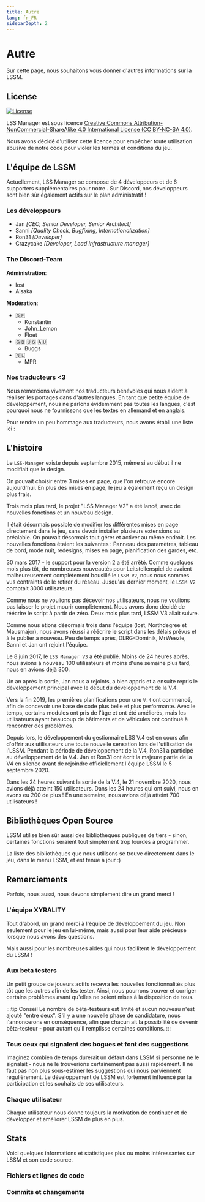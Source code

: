 ```yaml
---
title: Autre
lang: fr_FR
sidebarDepth: 2
---
```


# Autre

Sur cette page, nous souhaitons vous donner d'autres informations sur la LSSM.

## License
[![License](https://mirrors.creativecommons.org/presskit/buttons/88x31/svg/by-nc-sa.eu.svg)][license]

LSS Manager est sous licence [Creative Commons Attribution-NonCommercial-ShareAlike 4.0 International License (CC BY-NC-SA 4.0)][license].

Nous avons décidé d'utiliser cette licence pour empêcher toute utilisation abusive de notre code pour violer les termes et conditions du jeu.

## L'équipe de LSSM
Actuellement, LSS Manager se compose de 4 développeurs et de 6 supporters supplémentaires pour notre <discord/>. Sur Discord, nos développeurs sont bien sûr également actifs sur le plan administratif !

### Les développeurs

* Jan *[CEO, Senior Developer, Senior Architect]*
* Sanni *[Quality Check, Bugfixing, Internationalization]*
* Ron31 *[Developer]*
* Crazycake *[Developer, Lead Infrastructure manager]*

### The Discord-Team
**Administration**:

* lost
* Aisaka

**Modération**:

* 🇩🇪
    * Konstantin
    * John_Lemon
    * Floet
* 🇬🇧 🇺🇸 🇦🇺
    * Buggs
* 🇳🇱
    * MPR

### Nos traducteurs <3
Nous remercions vivement nos traducteurs bénévoles qui nous aident à réaliser les portages dans d'autres langues. En tant que petite équipe de développement, nous ne parlons évidemment pas toutes les langues, c'est pourquoi nous ne fournissons que les textes en allemand et en anglais.

Pour rendre un peu hommage aux traducteurs, nous avons établi une liste ici :
<translators/>

## L'histoire
Le `LSS-Manager` existe depuis septembre 2015, même si au début il ne modifiait que le design.

On pouvait choisir entre 3 mises en page, que l'on retrouve encore aujourd'hui. En plus des mises en page, le jeu a également reçu un design plus frais.

Trois mois plus tard, le projet "LSS Manager V2" a été lancé, avec de nouvelles fonctions et un nouveau design.

Il était désormais possible de modifier les différentes mises en page directement dans le jeu, sans devoir installer plusieurs extensions au préalable. On pouvait désormais tout gérer et activer au même endroit. Les nouvelles fonctions étaient les suivantes : Panneau des paramètres, tableau de bord, mode nuit, redesigns, mises en page, planification des gardes, etc.

30 mars 2017 - le support pour la version 2 a été arrêté. Comme quelques mois plus tôt, de nombreuses nouveautés pour Leitstellenspiel.de avaient malheureusement complètement bousillé le `LSSM V2`, nous nous sommes vus contraints de le retirer du réseau. Jusqu'au dernier moment, le `LSSM V2` comptait 3000 utilisateurs.

Comme nous ne voulions pas décevoir nos utilisateurs, nous ne voulions pas laisser le projet mourir complètement. Nous avons donc décidé de réécrire le script à partir de zéro. Deux mois plus tard, LSSM V3 allait suivre.

Comme nous étions désormais trois dans l'équipe (lost, Northdegree et Mausmajor), nous avons réussi à réécrire le script dans les délais prévus et à le publier à nouveau. Peu de temps après, DLRG-Dominik, MrWeezle, Sanni et Jan ont rejoint l'équipe.

Le 8 juin 2017, le `LSS Manager V3` a été publié. Moins de 24 heures après, nous avions à nouveau 100 utilisateurs et moins d'une semaine plus tard, nous en avions déjà 300.

Un an après la sortie, Jan nous a rejoints, a bien appris et a ensuite repris le développement principal avec le début du développement de la V.4.

Vers la fin 2019, les premières planifications pour une `V.4` ont commencé, afin de concevoir une base de code plus belle et plus performante. Avec le temps, certains modules ont pris de l'âge et ont été améliorés, mais les utilisateurs ayant beaucoup de bâtiments et de véhicules ont continué à rencontrer des problèmes.

Depuis lors, le développement du gestionnaire LSS V.4 est en cours afin d'offrir aux utilisateurs une toute nouvelle sensation lors de l'utilisation de l'LSSM. Pendant la période de développement de la V.4, Ron31 a participé au développement de la V.4. Jan et Ron31 ont écrit la majeure partie de la V4 en silence avant de rejoindre officiellement l'équipe LSSM le 5 septembre 2020.

Dans les 24 heures suivant la sortie de la V.4, le 21 novembre 2020, nous avions déjà atteint 150 utilisateurs. Dans les 24 heures qui ont suivi, nous en avons eu 200 de plus ! En une semaine, nous avions déjà atteint 700 utilisateurs !

## Bibliothèques Open Source
LSSM utilise bien sûr aussi des bibliothèques publiques de tiers - sinon, certaines fonctions seraient tout simplement trop lourdes à programmer.

La liste des bibliothèques que nous utilisons se trouve directement dans le jeu, dans le menu LSSM, et est tenue à jour :)

## Remerciements
Parfois, nous aussi, nous devons simplement dire un grand merci !

### L'équipe XYRALITY
Tout d'abord, un grand merci à l'équipe de développement du jeu. Non seulement pour le jeu en lui-même, mais aussi pour leur aide précieuse lorsque nous avons des questions.

Mais aussi pour les nombreuses aides qui nous facilitent le développement du LSSM !

### Aux beta testers
Un petit groupe de joueurs actifs recevra les nouvelles fonctionnalités plus tôt que les autres afin de les tester. Ainsi, nous pourrons trouver et corriger certains problèmes avant qu'elles ne soient mises à la disposition de tous.

:::tip Conseil
Le nombre de bêta-testeurs est limité et aucun nouveau n'est ajouté "entre deux". S'il y a une nouvelle phase de candidature, nous l'annoncerons en conséquence, afin que chacun ait la possibilité de devenir bêta-testeur - pour autant qu'il remplisse certaines conditions.
:::

### Tous ceux qui signalent des bogues et font des suggestions
Imaginez combien de temps durerait un défaut dans LSSM si personne ne le signalait - nous ne le trouverions certainement pas aussi rapidement. Il ne faut pas non plus sous-estimer les suggestions qui nous parviennent régulièrement. Le développement de LSSM est fortement influencé par la participation et les souhaits de ses utilisateurs.

### Chaque utilisateur
Chaque utilisateur nous donne toujours la motivation de continuer et de développer et améliorer LSSM de plus en plus.

## Stats

Voici quelques informations et statistiques plus ou moins intéressantes sur LSSM et son code source.

### Fichiers et lignes de code

<stats-cloc/>

### Commits et changements

<stats-commits/>

[license]: https://creativecommons.org/licenses/by-nc-sa/4.0/deed.fr

<!-- ==START_FOOTER== Do NOT edit anything below this line! Any edits will be removed as content is auto generated! -->
[lssm.status]: https://status.lss-manager.de/
[lssm.discord]: https://discord.gg/RcTNjpB
[lssm.userscript]: https://v4.lss-manager.de/lssm-v4.user.js
[lssm.donations]: https://donate.lss-manager.de/
[docs]: https://docs.lss-manager.de/
[docs.apps]: /fr_FR/apps/
[docs.appstore]: /fr_FR/appstore/
[docs.bugs]: /fr_FR/bugs/
[docs.error_report]: /fr_FR/error_report/
[docs.faq]: /fr_FR/faq/
[docs.metadata]: /fr_FR/metadata/
[docs.other]: /fr_FR/other/
[docs.settings]: /fr_FR/settings/
[docs.suggestions]: /fr_FR/suggestions/
[docs.support]: /fr_FR/support/
[games.self]: https://operateur112.fr
[tampermonkey]: https://tampermonkey.net/
[github]: https://github.com/LSS-Manager/LSSM-V.4
[github.issues]: https://github.com/LSS-Manager/LSSM-V.4/issues
[github.issues.open]: https://github.com/LSS-Manager/LSSM-V.4/issues?q=is%3Aissue+is%3Aopen+label%3Abug